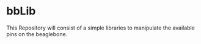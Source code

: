 # bbLib
This Repository will consist of a simple libraries to manipulate the available pins on the beaglebone.
